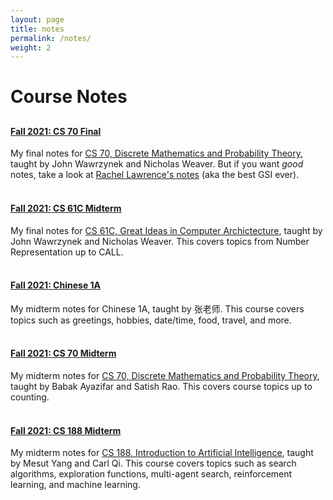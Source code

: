 ```yaml
---
layout: page
title: notes
permalink: /notes/
weight: 2
---
```


# **Course Notes**
<h2></h2>

#### **[Fall 2021: CS 70 Final](../notes/cs70-f)**
My final notes for [CS 70, Discrete Mathematics and Probability Theory](https://www.eecs70.org/), taught by John Wawrzynek and Nicholas Weaver. But if you want *good* notes, take a look at [Rachel Lawrence's notes](https://rlaw.me/) (aka the best GSI ever).
<br/><br/> 

#### **[Fall 2021: CS 61C Midterm](../notes/cs61c-m)**
My final notes for [CS 61C, Great Ideas in Computer Archictecture](https://cs61c.org/), taught by John Wawrzynek and Nicholas Weaver. This covers topics from Number Representation up to CALL.
<br/><br/> 

#### **[Fall 2021: Chinese 1A](../notes/chinese-1a)**
My midterm notes for Chinese 1A, taught by 张老师. This course covers topics such as greetings, hobbies, date/time, food, travel, and more.
<br/><br/> 

#### **[Fall 2021: CS 70 Midterm](../notes/cs70-m)**
My midterm notes for [CS 70, Discrete Mathematics and Probability Theory](https://www.eecs70.org/), taught by Babak Ayazifar and Satish Rao. This covers course topics up to counting.
<br/><br/> 

#### **[Fall 2021: CS 188 Midterm](../notes/cs188-m)**
My midterm notes for [CS 188, Introduction to Artificial Intelligence](https://inst.eecs.berkeley.edu/~cs188/su21/), taught by Mesut Yang and Carl Qi. This course covers topics such as search algorithms, exploration functions, multi-agent search, reinforcement learning, and machine learning.


